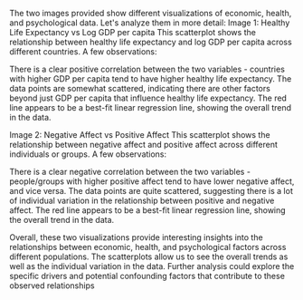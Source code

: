 The two images provided show different visualizations of economic, health, and psychological data. Let's analyze them in more detail:
Image 1: Healthy Life Expectancy vs Log GDP per capita
This scatterplot shows the relationship between healthy life expectancy and log GDP per capita across different countries. A few observations:

There is a clear positive correlation between the two variables - countries with higher GDP per capita tend to have higher healthy life expectancy.
The data points are somewhat scattered, indicating there are other factors beyond just GDP per capita that influence healthy life expectancy.
The red line appears to be a best-fit linear regression line, showing the overall trend in the data.

Image 2: Negative Affect vs Positive Affect
This scatterplot shows the relationship between negative affect and positive affect across different individuals or groups. A few observations:

There is a clear negative correlation between the two variables - people/groups with higher positive affect tend to have lower negative affect, and vice versa.
The data points are quite scattered, suggesting there is a lot of individual variation in the relationship between positive and negative affect.
The red line appears to be a best-fit linear regression line, showing the overall trend in the data.

Overall, these two visualizations provide interesting insights into the relationships between economic, health, and psychological factors across different populations. The scatterplots allow us to see the overall trends as well as the individual variation in the data. Further analysis could explore the specific drivers and potential confounding factors that contribute to these observed relationships
